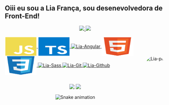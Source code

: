 ## Oiii eu sou a Lia França, sou desenevolvedora de Front-End!
<div align="center">
  <a href="https://github.com/Lia-Franca">
  <img height="180em" src="https://github-readme-stats.vercel.app/api?username=lia-franca&show_icons=true&theme=dracula&include_all_commits=true&count_private=true"/>
  <img height="180em" src="https://github-readme-stats.vercel.app/api/top-langs/?username=lia-franca&layout=compact&langs_count=7&theme=dracula"/>
</div>
<div style="display: inline_block"><br>
  <img align="center" alt="Lia-Js" height="60" width="100" src="https://raw.githubusercontent.com/devicons/devicon/master/icons/javascript/javascript-plain.svg">
  <img align="center" alt="Lia-Ts" height="60" width="100" src="https://raw.githubusercontent.com/devicons/devicon/master/icons/typescript/typescript-plain.svg">
  <img align="center" alt="Lia-Angular" height="60" width="100" src="https://cdn.jsdelivr.net/gh/devicons/devicon/icons/angularjs/angularjs-original.svg" />
  <img align="center" alt="Lia-HTML" height="60" width="100" src="https://raw.githubusercontent.com/devicons/devicon/master/icons/html5/html5-original.svg">
  <img align="center" alt="Lia-CSS" height="60" width="100" src="https://raw.githubusercontent.com/devicons/devicon/master/icons/css3/css3-original.svg">
  <img align="center" alt="Lia-Sass" height="60" width="100" src="https://cdn.jsdelivr.net/gh/devicons/devicon/icons/sass/sass-original.svg" />
  <img align="center" alt="Lia-Git" height="60" width="100" src="https://cdn.jsdelivr.net/gh/devicons/devicon/icons/git/git-original-wordmark.svg" />
  <img align="center" alt="Lia-Github" height="60" width="100" src="https://cdn.jsdelivr.net/gh/devicons/devicon/icons/github/github-original-wordmark.svg" />
  <img align="right" alt="Lia-pic" height="150" style="border-radius:50px;" src="https://media.discordapp.net/attachments/385216320205094915/904838156002660413/lia-franca.gif?width=559&height=559">
</div>
  
  ##
 
<div align="center"> 
  <a href = "mailto:liajonasfranca@gmail.com"><img src="https://img.shields.io/badge/Gmail-D14836?style=for-the-badge&logo=gmail&logoColor=white" target="_blank"></a>
  <a href="linkedin.com/in/lia-frança-3785461aa" target="_blank"><img src="https://img.shields.io/badge/-LinkedIn-%230077B5?style=for-the-badge&logo=linkedin&logoColor=white" target="_blank"></a> 
 
![Snake animation](https://github.com/Lia-Franca/Lia-Franca/blob/output/github-contribution-grid-snake.svg)
 
</div>
